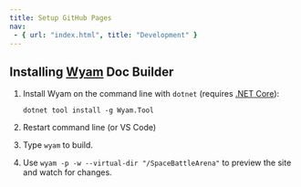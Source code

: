 ```yaml
---
title: Setup GitHub Pages
nav:
 - { url: "index.html", title: "Development" }
---
```


Installing [Wyam](https://wyam.io/) Doc Builder
-------------------------

1. Install Wyam on the command line with `dotnet` (requires [.NET Core](https://dotnet.microsoft.com/download)):

	```
	dotnet tool install -g Wyam.Tool
	```

2. Restart command line (or VS Code)
3. Type `wyam` to build.
4. Use `wyam -p -w --virtual-dir "/SpaceBattleArena"` to preview the site and watch for changes.
